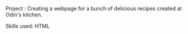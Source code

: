 Project : Creating a webpage for a bunch of delicious recipes created at Odin's kitchen.





Skills used: HTML
